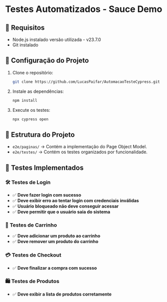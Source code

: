 # Testes Automatizados - Sauce Demo

## 📌 Requisitos
- Node.js instalado versão utilizada - v23.7.0
- Git instalado

## 🚀 Configuração do Projeto
1. Clone o repositório:
   ```sh
   git clone https://github.com/LucasPaifar/AutomacaoTesteCypress.git

   ```
2. Instale as dependências:
   ```sh
   npm install
   ```
3. Execute os testes:
   ```sh
   npx cypress open
   ```

## 📂 Estrutura do Projeto
- `e2e/paginas/` → Contém a implementação do Page Object Model.
- `e2e/testes/` → Contém os testes organizados por funcionalidade.

## 📌 Testes Implementados

### 🛠️ **Testes de Login**
- ✅ **Deve fazer login com sucesso**
- ✅ **Deve exibir erro ao tentar login com credenciais inválidas**
- ✅ **Usuário bloqueado não deve conseguir acessar**
- ✅ **Deve permitir que o usuário saia do sistema**

### 🛒 **Testes de Carrinho**
- ✅ **Deve adicionar um produto ao carrinho**
- ✅ **Deve remover um produto do carrinho**

### 💳 **Testes de Checkout**
- ✅ **Deve finalizar a compra com sucesso**

### 🛍️ **Testes de Produtos**
- ✅ **Deve exibir a lista de produtos corretamente**
